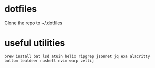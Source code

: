 # dotfiles

Clone the repo to ~/.dotfiles



# useful utilities
`brew install bat lsd atuin helix ripgrep jsonnet jq exa alacritty bottom tealdeer nushell nvim warp zellij`
